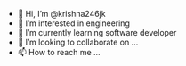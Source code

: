 - 👋 Hi, I’m @krishna246jk
- 👀 I’m interested in engineering
- 🌱 I’m currently learning software developer
- 💞️ I’m looking to collaborate on ...
- 📫 How to reach me ...

<!---
krishna246jk/krishna246jk is a ✨ special ✨ repository because its `README.md` (this file) appears on your GitHub profile.
You can click the Preview link to take a look at your changes.
--->
